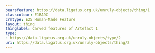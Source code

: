 ```yaml
---
bearsfeature: https://data.ligatus.org.uk/unruly-objects/thing/1
classcolour: E1BA9C
crmtype: E25 Human-Made Feature
layout: thing
thinglabel: Carved features of Artefact 1
type:
- https://data.ligatus.org.uk/unruly-objects/type/2
uri: https://data.ligatus.org.uk/unruly-objects/thing/2
---
```

